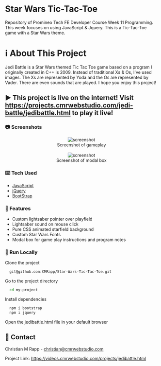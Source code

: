 # Star Wars Tic-Tac-Toe
Repository of Promineo Tech FE Developer Course Week 11 Programming. This week focuses on using JavaScript & Jquery. This is a Tic-Tac-Toe game with a Star Wars theme.

# :information_source: About This Project
Jedi Battle is a Star Wars themed Tic Tac Toe game based on a program I originally created in C++ is 2009. Instead of traditional Xs & Os, I've used images. The Xs are represented by Yoda and the Os are 
represented by Vader. There are even sounds that are played. I hope you enjoy this project!

## :arrow_forward: This project is live on the internet! Visit <a href="https://projects.cmrwebstudio.com/jedi-battle/jedibattle.html">https://projects.cmrwebstudio.com/jedi-battle/jedibattle.html</a> to play it live!

<!-- Screenshots -->
### :camera: Screenshots
<div align="center"> 
  <img src="https://cmrwebstudio.com/screenshots/jedi-battle.png" alt="screenshot" /><br>
  <caption>Screenshot of gameplay</caption>
</div>
<br/>
<div align="center"> 
  <img src="https://cmrwebstudio.com/screenshots/jedi-battle-modal.png" alt="screenshot" /><br>
  <caption>Screenshot of modal box</caption>
</div>

<!-- TechStack -->
### :keyboard: Tech Used
  - <a href="https://www.javascript.com/">JavaScript</a>
  - <a href="https://jquery.com/">jQuery</a>
  - <a href="https://getbootstrap.com/">BootStrap</a>

<!-- Features -->
### 🌌 Features
- Custom lightsaber pointer over playfield
- Lightsaber sound on mouse click
- Pure CSS animated starfield background
- Custom Star Wars Fonts
- Modal box for game play instructions and program notes

<!-- Run Locally -->
### :running: Run Locally

Clone the project

```bash
  git@github.com:CMRapp/Star-Wars-Tic-Tac-Toe.git
```

Go to the project directory

```bash
  cd my-project
```

Install dependencies

```bash
  npm i bootstrap
  npm i jquery
```

Open the jedibattle.html file in your default browser

<!-- Contact -->
## :handshake: Contact

Christian M Rapp - christian@cmrwebstudio.com

Project Link: <a href="https://videos.cmrwebstudio.com/projects/jedibattle.html" target="_blank">https://videos.cmrwebstudio.com/projects/jedibattle.html</a>

  
